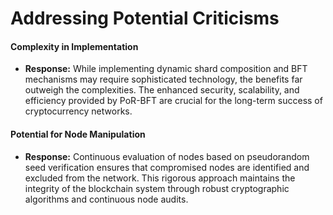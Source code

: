 # Addressing Potential Criticisms

#### Complexity in Implementation

* **Response:** While implementing dynamic shard composition and BFT mechanisms may require sophisticated technology, the benefits far outweigh the complexities. The enhanced security, scalability, and efficiency provided by PoR-BFT are crucial for the long-term success of cryptocurrency networks.

#### Potential for Node Manipulation

* **Response:** Continuous evaluation of nodes based on pseudorandom seed verification ensures that compromised nodes are identified and excluded from the network. This rigorous approach maintains the integrity of the blockchain system through robust cryptographic algorithms and continuous node audits.
